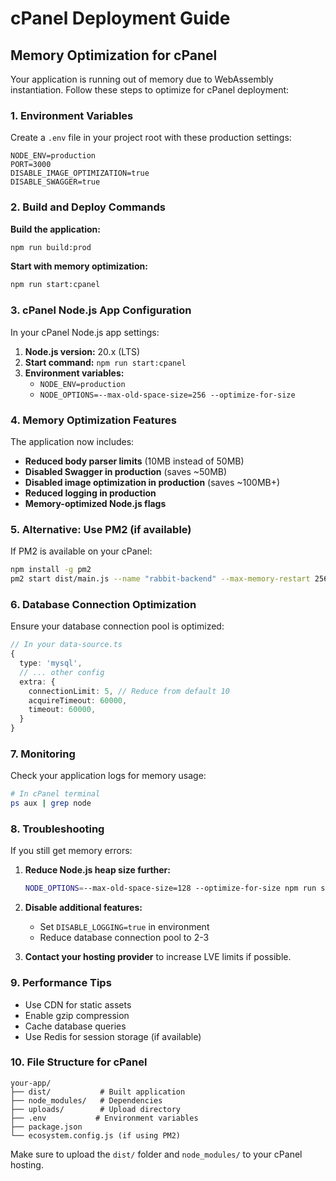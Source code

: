 # cPanel Deployment Guide

## Memory Optimization for cPanel

Your application is running out of memory due to WebAssembly instantiation. Follow these steps to optimize for cPanel deployment:

### 1. Environment Variables

Create a `.env` file in your project root with these production settings:

```env
NODE_ENV=production
PORT=3000
DISABLE_IMAGE_OPTIMIZATION=true
DISABLE_SWAGGER=true
```

### 2. Build and Deploy Commands

**Build the application:**

```bash
npm run build:prod
```

**Start with memory optimization:**

```bash
npm run start:cpanel
```

### 3. cPanel Node.js App Configuration

In your cPanel Node.js app settings:

1. **Node.js version:** 20.x (LTS)
2. **Start command:** `npm run start:cpanel`
3. **Environment variables:**
   - `NODE_ENV=production`
   - `NODE_OPTIONS=--max-old-space-size=256 --optimize-for-size`

### 4. Memory Optimization Features

The application now includes:

- **Reduced body parser limits** (10MB instead of 50MB)
- **Disabled Swagger in production** (saves ~50MB)
- **Disabled image optimization in production** (saves ~100MB+)
- **Reduced logging in production**
- **Memory-optimized Node.js flags**

### 5. Alternative: Use PM2 (if available)

If PM2 is available on your cPanel:

```bash
npm install -g pm2
pm2 start dist/main.js --name "rabbit-backend" --max-memory-restart 256M
```

### 6. Database Connection Optimization

Ensure your database connection pool is optimized:

```typescript
// In your data-source.ts
{
  type: 'mysql',
  // ... other config
  extra: {
    connectionLimit: 5, // Reduce from default 10
    acquireTimeout: 60000,
    timeout: 60000,
  }
}
```

### 7. Monitoring

Check your application logs for memory usage:

```bash
# In cPanel terminal
ps aux | grep node
```

### 8. Troubleshooting

If you still get memory errors:

1. **Reduce Node.js heap size further:**

   ```bash
   NODE_OPTIONS=--max-old-space-size=128 --optimize-for-size npm run start:cpanel
   ```

2. **Disable additional features:**

   - Set `DISABLE_LOGGING=true` in environment
   - Reduce database connection pool to 2-3

3. **Contact your hosting provider** to increase LVE limits if possible.

### 9. Performance Tips

- Use CDN for static assets
- Enable gzip compression
- Cache database queries
- Use Redis for session storage (if available)

### 10. File Structure for cPanel

```
your-app/
├── dist/           # Built application
├── node_modules/   # Dependencies
├── uploads/        # Upload directory
├── .env           # Environment variables
├── package.json
└── ecosystem.config.js (if using PM2)
```

Make sure to upload the `dist/` folder and `node_modules/` to your cPanel hosting.
